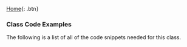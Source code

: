 [Home](index.md){: .btn}

### Class Code Examples

The following is a list of all of the code snippets needed for this class.

<script src="https://ajax.googleapis.com/ajax/libs/jquery/3.5.1/jquery.min.js"></script>
<script src="examples.js"></script>

<ul id="examples-list">
</ul>

